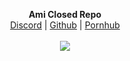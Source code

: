 <p align="center">
  <b>Ami Closed Repo</b><br>
  <a href="https://discord.gg/ZcErEwmVYu">Discord</a> |
  <a href="https://github.com/Daishiky/Ami">Github</a> |
  <a href="https://pornhub.com">Pornhub</a>
  <br><br>
  <img src="https://www.gogetmyguru.com/wp-content/uploads/2020/12/python.gif">
</p>
